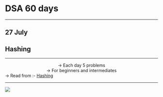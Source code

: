 # DSA 60 days 


<hr>

## 27 July

## Hashing

<hr><center>
-> Each day 5 problems <br>
-> For beginners and intermediates<br></center>
-> Read from :- <a href=" ">Hashing</a>
<hr>
<img src="Sushreesatarupa/DSA-60DAYS/IMG_20210710_014552.jpg">
 
